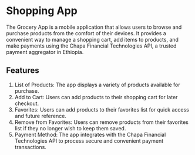 # Shopping App

The Grocery App is a mobile application that allows users to browse and purchase products from the comfort of their devices. It provides a convenient way to manage a shopping cart, add items to products, and make payments using the Chapa Financial Technologies API, a trusted payment aggregator in Ethiopia.

## Features

1. List of Products: The app displays a variety of products available for purchase.
2. Add to Cart: Users can add products to their shopping cart for later checkout.
3. Favorites: Users can add products to their favorites list for quick access and future reference.
4. Remove from Favorites: Users can remove products from their favorites list if they no longer wish to keep them saved.
5. Payment Method: The app integrates with the Chapa Financial Technologies API to process secure and convenient payment transactions.
